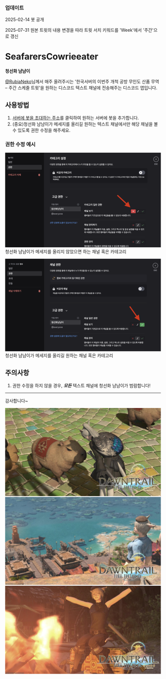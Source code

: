 ### 업데이트

2025-02-14 봇 공개

2025-07-31 원본 트윗의 내용 변경을 따라 트윗 서치 키워드를 'Week'에서 '주간'으로 갱신

# SeafarersCowrieeater

**청선화 냠냠이**

[@RubiaNeko](https://x.com/rubianeko)님께서 매주 올려주시는 '한국서버의 이번주 개척 공방 무인도 산품 무역 – 주간 스케줄 트윗'을 원하는 디스코드 텍스트 채널에 전송해주는 디스코드
앱입니다.

## 사용방법

1. [서버에 봇을 초대하는 주소](https://discord.com/oauth2/authorize?client_id=1327908331741909147&permissions=52224&integration_type=0&scope=bot)를 클릭하여 원하는 서버에 봇을 추가합니다.
2. (중요)청선화 냠냠이가 메세지를 올리길 원하는 텍스트 채널에서만 해당 채널을 볼 수 있도록 권한 수정을 해주세요.

### 권한 수정 예시

![1.png](ReadMeAssets/1.png)
청선화 냠냠이가 메세지를 올리지 않았으면 하는 채널 혹은 카테고리

![2.png](ReadMeAssets/2.png)
청선화 냠냠이가 메세지를 올리길 원하는 채널 혹은 카테고리

## 주의사항

1. 권한 수정을 하지 않을 경우, **_모든_** 텍스트 채널에 청선화 냠냠이가 범람합니다!

---

감사합니다~

![20250127_132735.jpg](ReadMeAssets/20250127_132735.jpg)
![20250127_132819.jpg](ReadMeAssets/20250127_132819.jpg)
![20250127_132836.jpg](ReadMeAssets/20250127_132836.jpg)